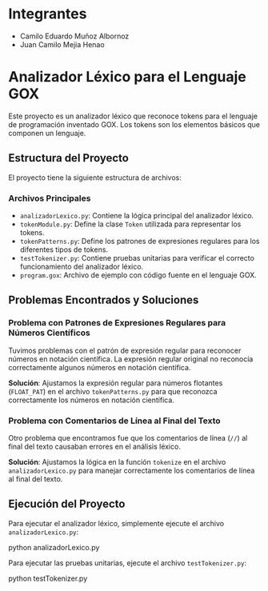 # Integrantes
- Camilo Eduardo Muñoz Albornoz
- Juan Camilo Mejia Henao

# Analizador Léxico para el Lenguaje GOX

Este proyecto es un analizador léxico que reconoce tokens para el lenguaje de programación inventado GOX. Los tokens son los elementos básicos que componen un lenguaje.

## Estructura del Proyecto

El proyecto tiene la siguiente estructura de archivos:

### Archivos Principales

- `analizadorLexico.py`: Contiene la lógica principal del analizador léxico.
- `tokenModule.py`: Define la clase `Token` utilizada para representar los tokens.
- `tokenPatterns.py`: Define los patrones de expresiones regulares para los diferentes tipos de tokens.
- `testTokenizer.py`: Contiene pruebas unitarias para verificar el correcto funcionamiento del analizador léxico.
- `program.gox`: Archivo de ejemplo con código fuente en el lenguaje GOX.

## Problemas Encontrados y Soluciones

### Problema con Patrones de Expresiones Regulares para Números Científicos

Tuvimos problemas con el patrón de expresión regular para reconocer números en notación científica. La expresión regular original no reconocía correctamente algunos números en notación científica.

**Solución**: Ajustamos la expresión regular para números flotantes (`FLOAT_PAT`) en el archivo `tokenPatterns.py` para que reconozca correctamente los números en notación científica.

### Problema con Comentarios de Línea al Final del Texto

Otro problema que encontramos fue que los comentarios de línea (`//`) al final del texto causaban errores en el análisis léxico.

**Solución**: Ajustamos la lógica en la función `tokenize` en el archivo `analizadorLexico.py` para manejar correctamente los comentarios de línea al final del texto.

## Ejecución del Proyecto

Para ejecutar el analizador léxico, simplemente ejecute el archivo `analizadorLexico.py`:

python analizadorLexico.py

Para ejecutar las pruebas unitarias, ejecute el archivo `testTokenizer.py`:

python testTokenizer.py